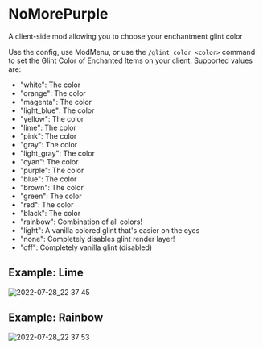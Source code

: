 # NoMorePurple
A client-side mod allowing you to choose your enchantment glint color

Use the config, use ModMenu, or use the `/glint_color <color>` command to set the Glint Color of Enchanted Items on your client.
Supported values are:
- "white": The color
- "orange": The color
- "magenta": The color
- "light_blue": The color
- "yellow": The color
- "lime": The color
- "pink": The color
- "gray": The color
- "light_gray": The color
- "cyan": The color
- "purple": The color
- "blue": The color
- "brown": The color
- "green": The color
- "red": The color
- "black": The color
- "rainbow": Combination of all colors!
- "light": A vanilla colored glint that's easier on the eyes
- "none": Completely disables glint render layer!
- "off": Completely vanilla glint (disabled)

## Example: Lime
![2022-07-28_22 37 45](https://user-images.githubusercontent.com/17690401/181690054-015d04d8-dabe-4aa3-bf42-715f50da4e50.png)

## Example: Rainbow
![2022-07-28_22 37 53](https://user-images.githubusercontent.com/17690401/181690066-f297d785-60cf-4ab8-8b02-bcc923ebe468.png)

